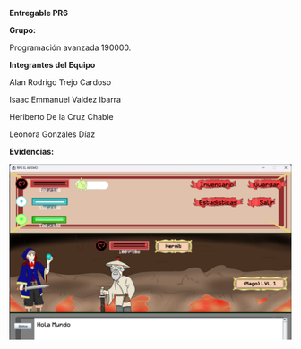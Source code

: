 **Entregable PR6**

**Grupo:**

Programación avanzada 190000.

**Integrantes del Equipo**

Alan Rodrigo Trejo Cardoso

Isaac Emmanuel Valdez Ibarra

Heriberto De la Cruz Chable

Leonora Gonzáles Díaz

**Evidencias:**

![img_14.png](img_14.png)